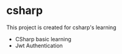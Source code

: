# csharp
This project is created for csharp's learning

- CSharp basic learning
- Jwt Authentication
